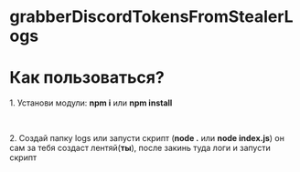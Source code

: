 # grabberDiscordTokensFromStealerLogs
<h1>Как пользоваться?</h1>
<p>1. Установи модули: <b>npm i</b> или <b>npm install</b></p><br/>
<p>2. Создай папку logs или запусти скрипт (<b>node .</b> или <b>node index.js</b>) он сам за тебя создаст лентяй(<b>ты</b>), после закинь туда логи и запусти скрипт</p><br/>
